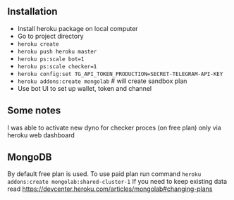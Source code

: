 ## Installation

- Install heroku package on local computer
- Go to project directory
- `heroku create`
- `heroku push heroku master`
- `heroku ps:scale bot=1`
- `heroku ps:scale checker=1`
- `heroku config:set TG_API_TOKEN_PRODUCTION=SECRET-TELEGRAM-API-KEY`
- `heroku addons:create mongolab` # will create sandbox plan
- Use bot UI to set up wallet, token and channel

## Some notes

I was able to activate new dyno for checker proces (on free plan) only via heroku web dashboard

## MongoDB

By default free plan is used. To use paid plan run command `heroku addons:create mongolab:shared-cluster-1`
If you need to keep existing data read https://devcenter.heroku.com/articles/mongolab#changing-plans
